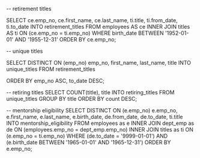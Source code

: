 -- retirement titles

SELECT ce.emp_no,
  ce.first_name,
  ce.last_name,
  ti.title,
  ti.from_date,
  ti.to_date
INTO retirement_titles
FROM employees AS ce
  INNER JOIN titles AS ti
    ON (ce.emp_no = ti.emp_no)
WHERE birth_date BETWEEN '1952-01-01' AND '1955-12-31'
ORDER BY ce.emp_no;

-- unique titles

SELECT DISTINCT ON (emp_no) emp_no, first_name, last_name, title
INTO unique_titles
FROM retirement_titles

ORDER BY emp_no ASC, to_date DESC;


-- retiring titles
SELECT COUNT(title), title
INTO retiring_titles
FROM unique_titles
GROUP BY title
ORDER BY count DESC;

-- mentorship eligibility
SELECT DISTINCT ON (e.emp_no) e.emp_no,
  e.first_name,
  e.last_name,
  e.birth_date,
  de.from_date,
  de.to_date,
  ti.title
INTO mentorship_eligibility
FROM employees as e
INNER JOIN dept_emp as de
ON (employees.emp_no = dept_emp.emp_no)
INNER JOIN titles as ti
  ON (e.emp_no = ti.emp_no)
WHERE (de.to_date = '9999-01-01')
AND (e.birth_date BETWEEN '1965-01-01' AND '1965-12-31')
ORDER BY e.emp_no;